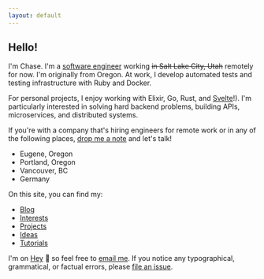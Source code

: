 ```yaml
---
layout: default
---
```


## Hello!

I'm Chase. I'm a [software engineer](https://github.com/clmay) working ~~in Salt
Lake City, Utah~~ remotely for now. I'm originally from Oregon. At work, I
develop automated tests and testing infrastructure with Ruby and Docker.

For personal projects, I enjoy working with Elixir, Go, Rust, and
[Svelte](https://svelte.dev)!). I'm particularly interested in solving hard
backend problems, building APIs, microservices, and distributed systems.

If you're with a company that's hiring engineers for remote work or in any of
the following places, [drop me a note](mailto:clmay@hey.com) and let's talk!

- Eugene, Oregon
- Portland, Oregon
- Vancouver, BC
- Germany

On this site, you can find my:

- [Blog](blog/index.md)
- [Interests](interests/index.md)
- [Projects](projects/index.md)
- [Ideas](ideas/index.md)
- [Tutorials](tutorials/index.md)

I'm on [Hey](https://hey.com) 👋 so feel free to
[email me](mailto:clmay@hey.com). If you notice any typographical, grammatical,
or factual errors, please [file an issue](https://github.com/clmay/issues/new).
